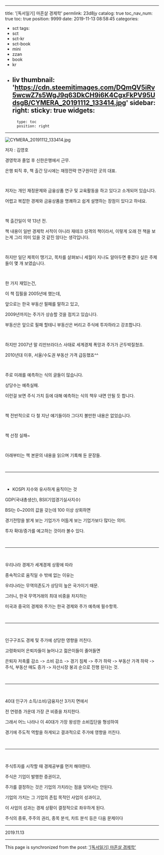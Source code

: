 
---
title: '[독서일기] 마흔살 경제학'
permlink: 23d8jy
catalog: true
toc_nav_num: true
toc: true
position: 9999
date: 2019-11-13 08:58:45
categories:
- sct
tags:
- sct
- sct-kr
- sct-book
- mini
- zzan
- book
- kr
- liv
thumbnail: 'https://cdn.steemitimages.com/DQmQV5iRv5wcwZ7s5WgJ9q63DkCH9i6K4CgxFkPV95UdsgB/CYMERA_20191112_133414.jpg'
sidebar:
    right:
        sticky: true
widgets:
    -
        type: toc
        position: right
---


![CYMERA_20191112_133414.jpg](https://cdn.steemitimages.com/DQmQV5iRv5wcwZ7s5WgJ9q63DkCH9i6K4CgxFkPV95UdsgB/CYMERA_20191112_133414.jpg)

저자 : 김영호

경영학과 졸업 후 신한은행에서 근무.

은행 퇴직 후, 책 출간 당시에는 재정전략 연구원이란 곳의 대표.

​

저자는 개인 재정문제와 금융상품 연구 및 교육활동을 하고 있다고 소개되어 있습니다.

어렵고 복잡한 경제와 금융상품을 명쾌하고 쉽게 설명하는 장점이 있다고 하네요.

​

책 출간일이 약 13년 전.

책 내용이 일반 경제학 서적이 아니라 재테크 성격의 책이라서, 이렇게 오래 전 책을 보는게 그리 의미 있을 것 같진 않다는 생각입니다.

​

하지만 일단 제목이 땡기고, 목차를 살펴보니 세월이 지나도 알아두면 좋겠다 싶은 주제들이 몇 개 보였습니다.

​

한 가지 재밌는건,

이 책 집필을 2005년에 했는데,

앞으로는 한국 부동산 필패를 말하고 있고,

2009년까지는 주가가 상승할 것을 점치고 있습니다.

부동산은 앞으로 필패 할테니 부동산은 버리고 주식에 투자하라고 강조합니다.

​

하지만 2007년 말 리만브라더스 사태로 세계경제 폭망과 주가가 곤두박질쳤죠.

2010년대 이후, 서울/수도권 부동산 가격 급등했죠^^

​

주로 미래를 예측하는 식의 글들이 많습니다.

상당수는 예측실패.

이런걸 보면 주식 가치 등에 대해 예측하는 식의 책우 내면 안될 듯 합니다.

​

책 전반적으로 다 철 지난 얘기들이라 그다지 볼만한 내용은 없었습니다.

​

책 선정 실패~

​

아래부터는 책 본문의 내용을 읽으며 기록해 둔 문장들.

​

---

​

- KOSPI 지수와 유사하게 움직이는 것

GDP(국내총생산), BSI(기업경기실사지수)

BSI는 0~200의 값을 갖는데 100 이상 상회하면

경기전망을 밝게 보는 기업가가 어둡게 보는 기업가보다 많다는 의미.

투자 확대/증가를 예고하는 것이라 볼수 있다.

​

---

​

우리나라 경제가 세계경제 상황에 따라

종속적으로 움직일 수 밖에 없는 이유는

우리나라는 무역의존도가 상당히 높은 국가이기 때문.

그러니, 한국 무역거래의 최대 비중을 차지하는

미국과 중국의 경제와 주가는 한국 경제와 주가 예측에 필수항목.

​

---

​

인구구조도 경제 및 주가에 상당한 영향을 끼친다.

고령화되어 은퇴자들이 늘어나고 젊은이들이 줄어들면

은퇴자 저축률 감소 -> 소비 감소 -> 경기 침체 -> 주가 하락 -> 부동산 가격 하락 -> 주식, 부동산 매도 증가 -> 자산시장 붕괴 순으로 진행 된다는 것.

​

---

​

40대 인구가 소득/소비/금융자산 3가지 면에서

전 연령층 가운데 가장 큰 비중을 차지한다.

그래서 어느 나라나 이 40대가 가장 왕성한 소비집단을 형성하여

경기에 주도적 역할을 하게되고 결과적으로 주가에 영향을 끼친다.

​

---

​

주식투자를 시작할 때 경제공부를 먼저 해야한다.

주식은 기업이 발행한 증권이고,

주가를 결정하는 것은 기업의 가치라는 점을 잊어서는 안된다.

기업의 가치는 그 기업의 존립 목적인 사업의 성과이고,

이 사업의 성과는 경제 상황이 결정적으로 좌우하게 된다.

주식의 종류, 주주의 권리, 종목 분석, 차트 분석 등은 다음 문제이다

---

2019.11.13

- - -

This page is synchronized from the post: ['[독서일기] 마흔살 경제학'](https://steemit.com/@lucky2015/23d8jy)
